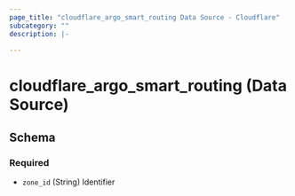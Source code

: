 ```yaml
---
page_title: "cloudflare_argo_smart_routing Data Source - Cloudflare"
subcategory: ""
description: |-
  
---
```


# cloudflare_argo_smart_routing (Data Source)




<!-- schema generated by tfplugindocs -->
## Schema

### Required

- `zone_id` (String) Identifier


